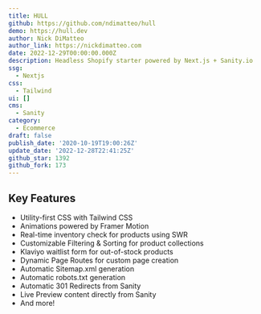 ```yaml
---
title: HULL
github: https://github.com/ndimatteo/hull
demo: https://hull.dev
author: Nick DiMatteo
author_link: https://nickdimatteo.com
date: 2022-12-29T00:00:00.000Z
description: Headless Shopify starter powered by Next.js + Sanity.io
ssg:
  - Nextjs
css:
  - Tailwind
ui: []
cms:
  - Sanity
category:
  - Ecommerce
draft: false
publish_date: '2020-10-19T19:00:26Z'
update_date: '2022-12-28T22:41:25Z'
github_star: 1392
github_fork: 173
---
```

## Key Features

- Utility-first CSS with Tailwind CSS
- Animations powered by Framer Motion
- Real-time inventory check for products using SWR
- Customizable Filtering & Sorting for product collections
- Klaviyo waitlist form for out-of-stock products
- Dynamic Page Routes for custom page creation
- Automatic Sitemap.xml generation
- Automatic robots.txt generation
- Automatic 301 Redirects from Sanity
- Live Preview content directly from Sanity
- And more!
